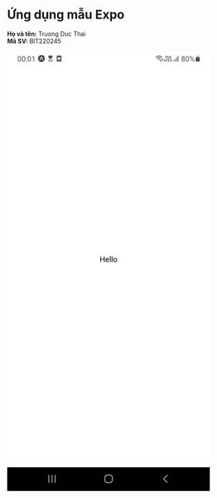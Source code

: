 # Ứng dụng mẫu Expo

**Họ và tên:** Truong Duc Thai  
**Mã SV:** BIT220245

![Ảnh chụp màn hình](ungdung.jpg)


